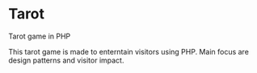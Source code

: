 # Tarot
Tarot game in PHP

This tarot game is made to enterntain visitors using PHP.
Main focus are design patterns and visitor impact.

